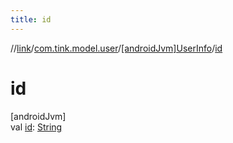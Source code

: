 ```yaml
---
title: id
---
```

//[link](../../../index.html)/[com.tink.model.user](../index.html)/[[androidJvm]UserInfo](index.html)/[id](id.html)



# id



[androidJvm]\
val [id](id.html): [String](https://kotlinlang.org/api/latest/jvm/stdlib/kotlin/-string/index.html)




